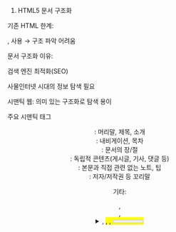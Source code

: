 1. HTML5 문서 구조화

기존 HTML 한계: <div>, <table> 사용 → 구조 파악 어려움

문서 구조화 이유:

검색 엔진 최적화(SEO)

사물인터넷 시대의 정보 탐색 필요

시맨틱 웹: 의미 있는 구조화로 탐색 용이

주요 시맨틱 태그

<header>: 머리말, 제목, 소개

<nav>: 내비게이션, 목차

<section>: 문서의 장/절

<article>: 독립적 콘텐츠(게시글, 기사, 댓글 등)

<aside>: 본문과 직접 관련 없는 노트, 팁

<footer>: 저자/저작권 등 꼬리말

기타: <figure>, <figcaption>, <details>, <summary>, <mark>, <time>, <meter>, <progress>

특징

시맨틱 태그 자체는 모양을 정하지 않음 → CSS로 스타일링 필요

권장 구조:

전체 제목/소개: <header>

본문: <section> + <article>

메뉴: <nav>

보조 정보: <aside>

하단 정보: <footer>

2. 시맨틱 태그 활용 예시

<figure>: 그림/소스코드/차트와 설명 묶음

<details> + <summary>: 접고 펼치는 상세 정보

인라인 태그:

<mark>: 중요 텍스트 강조

<time>: 시간 정보

<meter>: 비율/수치 범위

<progress>: 진행 상황 표시

3. HTML5에서 제거된 태그

<big>, <center>, <font>, <u>, <strike> 등
→ 의미 없는 시각적 태그는 제거됨 (시맨틱 구조 저해)

4. 웹 폼(Form)

사용자 입력을 받는 요소

활용: 로그인, 검색, 등록, 쇼핑, 예약 등

<form> 태그

속성:

name: 폼 이름

action: 데이터 처리할 서버 주소

method: 전송 방식 (GET, POST)

주요 입력 요소

텍스트 입력

<input type="text">: 한 줄

<input type="password">: 비밀번호

<textarea>: 여러 줄

<input type="email|url|tel|search">: 형식 검증 있는 입력

placeholder: 힌트 텍스트

선택 입력

<input type="checkbox">: 다중 선택

<input type="radio">: 단일 선택 (같은 name 그룹)

<select><option>: 콤보박스

<datalist>: 자동완성 목록

버튼

<input type="button|submit|reset|image">

<button type="...">

색/시간/숫자 입력

<input type="color">: 색상

<input type="date|time|month|week|datetime-local">: 시간 정보

<input type="number">: 스핀 버튼

<input type="range">: 슬라이더

그룹화

<fieldset>: 폼 요소 묶음

<legend>: 그룹 제목

<label>: 입력 요소 캡션 연결 (텍스트 클릭해도 입력 선택됨)

5. 핵심 요약

HTML5는 의미(시맨틱)를 강조하는 구조적 태그 제공

문서의 모양은 CSS로, 구조는 시맨틱 태그로 분리

웹 폼은 다양한 입력 방식을 제공하여 사용자와 상호작용 구현

제거된 구식 태그는 사용 금지, 시맨틱 태그로 대체해야 함
